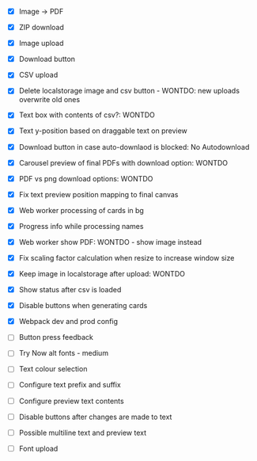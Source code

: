 - [x] Image -> PDF
- [x] ZIP download
- [x] Image upload
- [x] Download button
- [x] CSV upload
- [x] Delete localstorage image and csv button - WONTDO: new uploads overwrite old ones
- [x] Text box with contents of csv?: WONTDO
- [x] Text y-position based on draggable text on preview
- [x] Download button in case auto-downlaod is blocked: No Autodownload
- [x] Carousel preview of final PDFs with download option: WONTDO
- [x] PDF vs png download options: WONTDO
- [x] Fix text preview position mapping to final canvas
- [x] Web worker processing of cards in bg
- [x] Progress info while processing names
- [x] Web worker show PDF: WONTDO - show image instead
- [x] Fix scaling factor calculation when resize to increase window size
- [x] Keep image in localstorage after upload: WONTDO
- [x] Show status after csv is loaded
- [x] Disable buttons when generating cards
- [x] Webpack dev and prod config
- [ ] Button press feedback
- [ ] Try Now alt fonts - medium
- [ ] Text colour selection
- [ ] Configure text prefix and suffix
- [ ] Configure preview text contents
- [ ] Disable buttons after changes are made to text
- [ ] Possible multiline text and preview text
- [ ] Font upload

